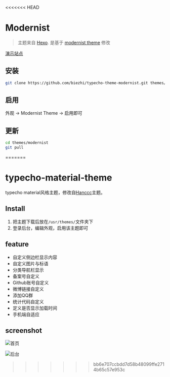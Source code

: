 <<<<<<< HEAD
# Modernist

> 主题来自 [Hexo](http://zespia.tw/hexo/). 是基于 [modernist theme](https://github.com/orderedlist/modernist) 修改

[演示站点](http://modernist.biezhi.me/)

## 安装
```bash
git clone https://github.com/biezhi/typecho-theme-modernist.git themes/modernist
```

## 启用

外观 -> Modernist Theme -> 启用即可

## 更新
```bash
cd themes/modernist
git pull
```
=======
# typecho-material-theme

typecho material风格主题，修改自[Hanccc](https://github.com/Hanccc/typecho-material-theme)主题。

## Install
1. 把主题下载后放在`/usr/themes/`文件夹下
2. 登录后台，编辑外观，启用该主题即可

## feature

- 自定义侧边栏显示内容
- 自定义图片与标语
- 分类导航栏显示
- 备案号自定义
- Github账号自定义
- 微博链接自定义
- 添加QQ群
- 统计代码自定义
- 定义是否显示加载时间
- 手机端自适应

## screenshot

![首页](http://i3.tietuku.com/f9c6b781a1325303.png)


![后台](http://i3.tietuku.com/70245be5cc92f615.png)

>>>>>>> bb6e707ccbdd7d58b48099ffe2714b65c57e953c
